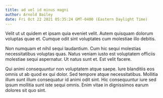 ```yaml
---
title: ad vel id minus magni
author: Arnold Bailey
date: Fri Oct 22 2021 05:35:24 GMT-0400 (Eastern Daylight Time)
---
```

Velit ut ut quidem et ipsam quia eveniet velit. Autem quisquam dolorum voluptas quae et. Cumque odit sint voluptates cum molestiae illo debitis.

 Non numquam et nihil sequi laudantium. Cum hic sequi molestias necessitatibus voluptas quas. Natus veniam iusto est voluptatem officiis molestiae sequi aspernatur. Ut natus sunt et. Est velit facere.

 Qui animi consequuntur non voluptatem atque saepe. Iure blanditiis eos omnis ut ab quod ex qui dolor. Sed tempore atque necessitatibus. Mollitia illum sunt illum consequatur id animi odit sint. Hic consequuntur iure sed ipsum mollitia sunt iste sequi omnis. Enim vitae in dignissimos earum dolores sit quo sint.